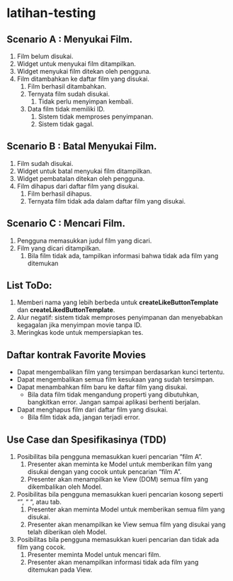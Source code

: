 # latihan-testing

## Scenario A : Menyukai Film.
1. Film belum disukai.
2. Widget untuk menyukai film ditampilkan.
3. Widget menyukai film ditekan oleh pengguna.
4. Film ditambahkan ke daftar film yang disukai.
     1. Film berhasil ditambahkan.
     2. Ternyata film sudah disukai.
          1. Tidak perlu menyimpan kembali.
     3. Data film tidak memiliki ID.
          1. Sistem tidak memproses penyimpanan.
          2. Sistem tidak gagal.

## Scenario B : Batal Menyukai Film.
1. Film sudah disukai.
2. Widget untuk batal menyukai film ditampilkan.
3. Widget pembatalan ditekan oleh pengguna.
4. Film dihapus dari daftar film yang disukai.
     1. Film berhasil dihapus.
     2. Ternyata film tidak ada dalam daftar film yang disukai.

## Scenario C : Mencari Film.
1. Pengguna memasukkan judul film yang dicari.
2. Film yang dicari ditampilkan.
     1. Bila film tidak ada, tampilkan informasi bahwa tidak ada film yang ditemukan

## List ToDo:
1. Memberi nama yang lebih berbeda untuk **createLikeButtonTemplate** dan **createLikedButtonTemplate**.
2. Alur negatif: sistem tidak memproses penyimpanan dan menyebabkan kegagalan jika menyimpan movie tanpa ID.
3. Meringkas kode untuk mempersiapkan tes.

## Daftar kontrak Favorite Movies
- Dapat mengembalikan film yang tersimpan berdasarkan kunci tertentu.
- Dapat mengembalikan semua film kesukaan yang sudah tersimpan.
- Dapat menambahkan film baru ke daftar film yang disukai.
     - Bila data film tidak mengandung properti yang dibutuhkan, bangkitkan error. Jangan sampai aplikasi berhenti berjalan.
- Dapat menghapus film dari daftar film yang disukai.
     - Bila film tidak ada, jangan terjadi error.

## Use Case dan Spesifikasinya (TDD)
1. Posibilitas bila pengguna memasukkan kueri pencarian “film A”.
     1. Presenter akan meminta ke Model untuk memberikan film yang disukai dengan yang cocok untuk pencarian “film A”.
     2. Presenter akan menampilkan ke View (DOM) semua film yang dikembalikan oleh Model.
2. Posibilitas bila pengguna memasukkan kueri pencarian kosong seperti “”, “ “, atau tab.
     1. Presenter akan meminta Model untuk memberikan semua film yang disukai.
     2. Presenter akan menampilkan ke View semua film yang disukai yang telah diberikan oleh Model.
3. Posibilitas bila pengguna memasukkan kueri pencarian dan tidak ada film yang cocok.
     1. Presenter meminta Model untuk mencari film.
     2. Presenter akan menampilkan informasi tidak ada film yang ditemukan pada View.